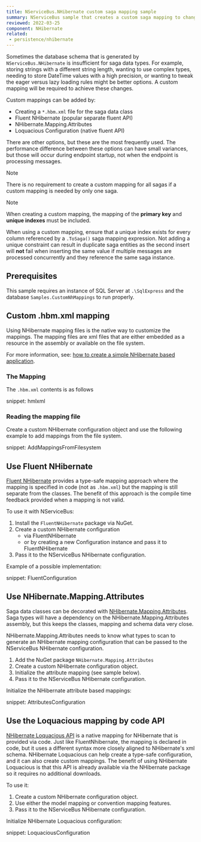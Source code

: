 ```yaml
---
title: NServiceBus.NHibernate custom saga mapping sample
summary: NServiceBus sample that creates a custom saga mapping to change how NHibernate creates the database schema using different techniques.
reviewed: 2022-03-25
component: NHibernate
related:
 - persistence/nhibernate
---
```


Sometimes the database schema that is generated by `NServiceBus.NHibernate` is insufficient for saga data types. For example, storing strings with a different string length, wanting to use complex types, needing to store DateTime values with a high precision, or wanting to tweak the eager versus lazy loading rules might be better options. A custom mapping will be required to achieve these changes.

Custom mappings can be added by:

* Creating a `*.hbm.xml` file for the saga data class
* Fluent NHibernate (popular separate fluent API)
* NHibernate.Mapping.Attributes
* Loquacious Configuration (native fluent API)

There are other options, but these are the most frequently used. The performance difference between these options can have small variances, but those will occur during endpoint startup, not when the endpoint is processing messages.

> [!NOTE]
> There is no requirement to create a custom mapping for all sagas if a custom mapping is needed by only one saga.

> [!NOTE]
> When creating a custom mapping, the mapping of the **primary key** and **unique indexes** must be included.

When using a custom mapping, ensure that a unique index exists for every column referenced by a `.ToSaga()` saga mapping expression. Not adding a unique constraint can result in duplicate saga entities as the second insert will **not** fail when inserting the same value if multiple messages are processed concurrently and they reference the same saga instance.

## Prerequisites

This sample requires an instance of SQL Server at `.\SqlExpress` and the database `Samples.CustomNhMappings` to run properly.

## Custom .hbm.xml mapping

Using NHibernate mapping files is the native way to customize the mappings. The mapping files are xml files that are either embedded as a resource in the assembly or available on the file system.

For more information, see: [how to create a simple NHibernate based application](https://nhibernate.info/doc/tutorials/first-nh-app/your-first-nhibernate-based-application.html).

### The Mapping

The `.hbm.xml` contents is as follows

snippet: hmlxml

### Reading the mapping file

Create a custom NHibernate configuration object and use the following example to add mappings from the file system.

snippet: AddMappingsFromFilesystem

## Use Fluent NHibernate

[Fluent NHibernate](http://www.fluentnhibernate.org) provides a type-safe mapping approach where the mapping is specified in code (not as `.hbm.xml`) but the mapping is still separate from the classes. The benefit of this approach is the compile time feedback provided when a mapping is not valid.

To use it with NServiceBus:

1. Install the `FluentNHibernate` package via NuGet.
1. Create a custom NHibernate configuration
   * via FluentNHibernate
   * or by creating a new Configuration instance and pass it to FluentNHibernate
1. Pass it to the NServiceBus NHibernate configuration.

Example of a possible implementation:

snippet: FluentConfiguration

## Use NHibernate.Mapping.Attributes

Saga data classes can be decorated with [NHibernate.Mapping.Attributes](https://nhibernate.info/doc/nhibernate-reference/mapping-attributes.html). Saga types will have a dependency on the NHibernate.Mapping.Attributes assembly, but this keeps the classes, mapping and schema data very close.

NHibernate.Mapping.Attributes needs to know what types to scan to generate an NHibernate mapping configuration that can be passed to the NServiceBus NHibernate configuration.

1. Add the NuGet package `NHibernate.Mapping.Attributes`
1. Create a custom NHibernate configuration object.
1. Initialize the attribute mapping (see sample below).
1. Pass it to the NServiceBus NHibernate configuration.

Initialize the NHibernate attribute based mappings:

snippet: AttributesConfiguration

## Use the Loquacious mapping by code API

[NHibernate Loquacious API](https://nhibernate.info/doc/howto/mapping/a-fully-working-skeleton-for-sexy-loquacious-nh.html) is a native mapping for NHibernate that is provided via code. Just like FluentNhibernate, the mapping is declared in code, but it uses a different syntax more closely aligned to NHibernate's xml schema. NHibernate Loquacious can help create a type-safe configuration, and it can also create custom mappings. The benefit of using NHibernate Loquacious is that this API is already available via the NHibernate package so it requires no additional downloads.

To use it:

1. Create a custom NHibernate configuration object.
1. Use either the model mapping or convention mapping features.
1. Pass it to the NServiceBus NHibernate configuration.

Initialize NHibernate Loquacious configuration:

snippet: LoquaciousConfiguration
